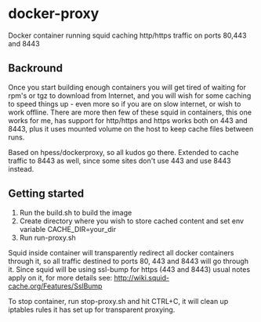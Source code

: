 # docker-proxy
Docker container running squid caching http/https traffic on ports 80,443 and 8443


## Backround

Once you start building enough containers you will get tired of waiting for rpm's or tgz to download from Internet, and you will wish for some caching to speed things up - even more so if you are on slow internet, or wish to work offline. There are more then few of these squid in containers, this one works for me, has support for http/https and https works both on 443 and 8443, plus it uses mounted volume on the host to keep cache files between runs.


Based on hpess/dockerproxy, so all kudos go there. Extended to cache traffic to 8443 as well, since some sites don't use 443 and use 8443 instead.

## Getting started

1. Run the build.sh to build the image
2. Create directory where you wish to store cached content and set env variable CACHE_DIR=your_dir
3. Run run-proxy.sh

Squid inside container will transparently redirect all docker containers through it, so all traffic destined to ports 80, 443 and 8443 will go through it. Since squid will be using ssl-bump for https (443 and 8443) usual notes apply on it, for more details see: http://wiki.squid-cache.org/Features/SslBump

To stop container, run stop-proxy.sh and hit CTRL+C, it will clean up iptables rules it has set up for transparent proxying.
